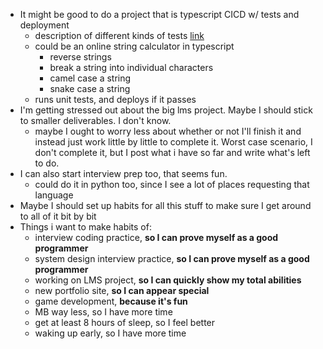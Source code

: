 - It might be good to do a project that is typescript CICD w/ tests and deployment
	- description of different kinds of tests [link](https://stackoverflow.com/a/859592)
	- could be an online string calculator in typescript
		- reverse strings
		- break a string into individual characters
		- camel case a string
		- snake case a string
	- runs unit tests, and deploys if it passes
- I'm getting stressed out about the big lms project. Maybe I should stick to smaller deliverables. I don't know.
	- maybe I ought to worry less about whether or not I'll finish it and instead just work little by little to complete it. Worst case scenario, I don't complete it, but I post what i have so far and write what's left to do.
- I can also start interview prep too, that seems fun.
	- could do it in python too, since I see a lot of places requesting that language
- Maybe I should set up habits for all this stuff to make sure I get around to all of it bit by bit
- Things i want to make habits of:
	- interview coding practice, **so I can prove myself as a good programmer**
	- system design interview practice, **so I can prove myself as a good programmer**
	- working on LMS project, **so I can quickly show my total abilities**
	- new portfolio site, **so I can appear special**
	- game development, **because it's fun**
	- MB way less, so I have more time
	- get at least 8 hours of sleep, so I feel better
	- waking up early, so I have more time